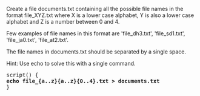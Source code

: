 Create a file documents.txt containing all the possible file names in the format file_XYZ.txt where X is a lower case alphabet, Y is also a lower case alphabet and Z is a number between 0 and 4. 

Few examples of file names in this format are 'file_dh3.txt', 'file_sd1.txt', 'file_ja0.txt', 'file_at2.txt'. 

The file names in documents.txt should be separated by a single space.

Hint: Use echo to solve this with a single command.

<pre>
script() {
<b>echo file_{a..z}{a..z}{0..4}.txt > documents.txt</b>
}
</pre>
